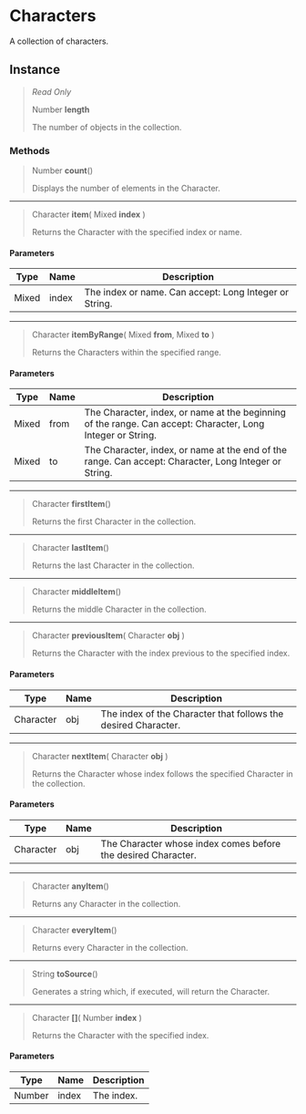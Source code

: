 # Characters
A collection of characters.

## Instance
> *Read Only* 
> 
> Number **length** 
>
> The number of objects in the collection.

### Methods
> Number **count**()
> 
> Displays the number of elements in the Character.
*** 
> Character **item**( Mixed **index** )
> 
> Returns the Character with the specified index or name.
#### Parameters
| Type | Name | Description |
|---|---|---|
| Mixed | index | The index or name. Can accept: Long Integer or String. |

*** 
> Character **itemByRange**( Mixed **from**, Mixed **to** )
> 
> Returns the Characters within the specified range.
#### Parameters
| Type | Name | Description |
|---|---|---|
| Mixed | from | The Character, index, or name at the beginning of the range. Can accept: Character, Long Integer or String. |
| Mixed | to | The Character, index, or name at the end of the range. Can accept: Character, Long Integer or String. |

*** 
> Character **firstItem**()
> 
> Returns the first Character in the collection.
*** 
> Character **lastItem**()
> 
> Returns the last Character in the collection.
*** 
> Character **middleItem**()
> 
> Returns the middle Character in the collection.
*** 
> Character **previousItem**( Character **obj** )
> 
> Returns the Character with the index previous to the specified index.
#### Parameters
| Type | Name | Description |
|---|---|---|
| Character | obj | The index of the Character that follows the desired Character. |

*** 
> Character **nextItem**( Character **obj** )
> 
> Returns the Character whose index follows the specified Character in the collection.
#### Parameters
| Type | Name | Description |
|---|---|---|
| Character | obj | The Character whose index comes before the desired Character. |

*** 
> Character **anyItem**()
> 
> Returns any Character in the collection.
*** 
> Character **everyItem**()
> 
> Returns every Character in the collection.
*** 
> String **toSource**()
> 
> Generates a string which, if executed, will return the Character.
*** 
> Character **[]**( Number **index** )
> 
> Returns the Character with the specified index.
#### Parameters
| Type | Name | Description |
|---|---|---|
| Number | index | The index. |


